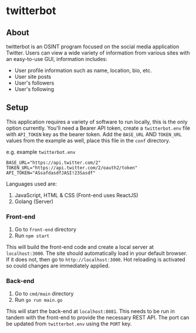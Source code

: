 # twitterbot

## About 
twitterbot is an OSINT program focused on the social media application Twitter.
Users can view a wide variety of information from various sites with an easy-to-use GUI, information includes:
- User profile information such as name, location, bio, etc.
- User site posts
- User's followers
- User's following

## Setup
This application requires a variety of software to run locally, this is the only option currently.
You'll need a Bearer API token, create a `twitterbot.env` file with `API_TOKEN` key as the bearer token.
Add the `BASE_URL` AND `TOKEN_URL` values from the example as well, place this file in the `conf` directory.

e.g. example `twitterbot.env`
```env
BASE_URL="https://api.twitter.com/2"
TOKEN_URL="https://api.twitter.com/2/oauth2/token"
API_TOKEN="ASsafdasdfJASI!23Sasdf"
```

Languages used are:
1. JavaScript, HTML & CSS (Front-end uses ReactJS)
2. Golang (Server)

### Front-end
1. Go to `front-end` directory
2. Run `npm start`

This will build the front-end code and create a local server at `localhost:3000`. The site should automatically load in your default browser.
If it does not, then go to `http://localhost:3000`. Hot reloading is activated so could changes are immediately applied.

### Back-end
1. Go to `cmd/main` directory
2. Run `go run main.go`

This will start the back-end at `localhost:8081`. This needs to be run in tandem with the front-end to provide the necessary REST API.
The port can be updated from `twitterbot.env` using the `PORT` key.
